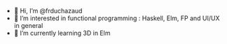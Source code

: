 - 👋 Hi, I’m @frduchazaud
- 👀 I’m interested in functional programming : Haskell, Elm, FP and UI/UX in general
- 🌱 I’m currently learning 3D in Elm

